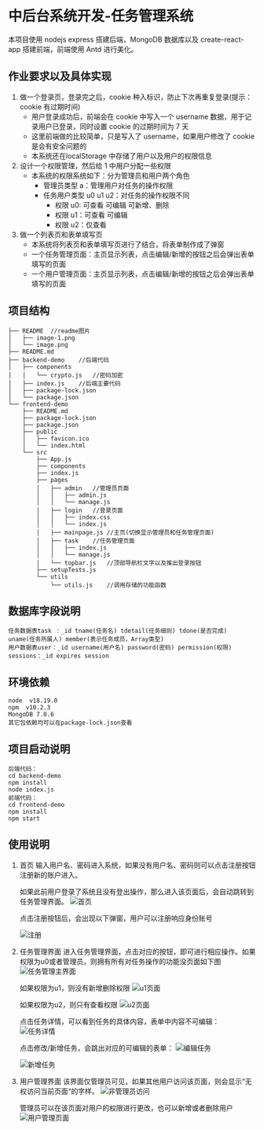 # 中后台系统开发-任务管理系统

本项目使用 nodejs express 搭建后端，MongoDB 数据库以及 create-react-app 搭建前端，前端使用 Antd 进行美化。

## 作业要求以及具体实现

1. 做一个登录页，登录完之后，cookie 种入标识，防止下次再重复登录(提示：cookie 有过期时间)
   - 用户登录成功后，前端会在 cookie 中写入一个 username 数据，用于记录用户已登录，同时设置 cookie 的过期时间为 7 天
   - 这里前端做的比较简单，只是写入了 username，如果用户修改了 cookie 是会有安全问题的
   - 本系统还在localStorage 中存储了用户以及用户的权限信息
2. 设计一个权限管理，然后给 1 中用户分配一些权限
   - 本系统的权限系统如下：分为管理员和用户两个角色
     - 管理员类型 a：管理用户对任务的操作权限
     - 任务用户类型 u0 u1 u2：对任务的操作权限不同
       - 权限 u0: 可查看 可编辑 可新增、删除
       - 权限 u1：可查看 可编辑
       - 权限 u2：仅查看
3. 做一个列表页和表单填写页
   - 本系统将列表页和表单填写页进行了结合，将表单制作成了弹窗
   - 一个任务管理页面：主页显示列表，点击编辑/新增的按钮之后会弹出表单填写的页面
   - 一个用户管理页面：主页显示列表，点击编辑/新增的按钮之后会弹出表单填写的页面

## 项目结构

```
├── README  //readme图片
│   ├── image-1.png
│   └── image.png
├── README.md
├── backend-demo    //后端代码
│   ├── components
│   │   └── crypto.js   //密码加密
│   ├── index.js    //后端主要代码
│   ├── package-lock.json
│   └── package.json
└── frontend-demo
    ├── README.md
    ├── package-lock.json
    ├── package.json
    ├── public
    │   ├── favicon.ico
    │   └── index.html
    └── src
        ├── App.js
        ├── components
        ├── index.js
        ├── pages
        │   ├── admin   //管理员页面
        │   │   ├── admin.js
        │   │   └── manage.js
        │   ├── login   //登录页面
        │   │   ├── index.css
        │   │   └── index.js
        │   ├── mainpage.js //主页(切换显示管理员和任务管理页面)
        │   ├── task    //任务管理页面
        │   │   ├── index.js
        │   │   └── manage.js
        │   └── topbar.js   //顶部导航栏文字以及推出登录按钮
        ├── setupTests.js
        └── utils
            └── utils.js    //调用存储的功能函数
```

## 数据库字段说明

```
任务数据表task ：_id tname(任务名) tdetail(任务细则) tdone(是否完成) uname(任务所属人) member(表示任务成员，Array类型)
用户数据表user：_id username(用户名) password(密码) permission(权限)
sessions：_id expires session
```

## 环境依赖

```
node  v18.19.0
npm  v10.2.3
MongoDB 7.0.6
其它包依赖均可以在package-lock.json查看
```

## 项目启动说明

```
后端代码：
cd backend-demo
npm install
node index.js
前端代码：
cd frontend-demo
npm install
npm start
```

## 使用说明

1. 首页
   输入用户名、密码进入系统，如果没有用户名、密码则可以点击注册按钮注册新的账户进入。

    如果此前用户登录了系统且没有登出操作，那么进入该页面后，会自动跳转到任务管理界面。
    ![首页](README/image.png)

    点击注册按钮后，会出现以下弹窗，用户可以注册响应身份账号

    ![注册](README/image-1.png)

2. 任务管理界面
    进入任务管理界面，点击对应的按钮，即可进行相应操作。如果权限为u0或者管理员，则拥有所有对任务操作的功能没页面如下图
    ![任务管理主界面](README/image-2.png)

    如果权限为u1，则没有新增删除权限
    ![u1页面](README/image-7.png)

    如果权限为u2，则只有查看权限
    ![u2页面](README/image-6.png)

    点击任务详情，可以看到任务的具体内容，表单中内容不可编辑：
    ![任务详情](README/image-3.png)

    点击修改/新增任务，会跳出对应的可编辑的表单：
    ![编辑任务](README/image-4.png)

    ![新增任务](README/image-5.png)
3. 用户管理界面
    该界面仅管理员可见，如果其他用户访问该页面，则会显示“无权访问当前页面“的字样。
    ![非管理员访问](README/image-8.png)

    管理员可以在该页面对用户的权限进行更改，也可以新增或者删除用户
    ![用户管理页面](README/image-9.png)
